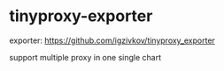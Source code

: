 # tinyproxy-exporter

exporter: https://github.com/igzivkov/tinyproxy_exporter

support multiple proxy in one single chart
